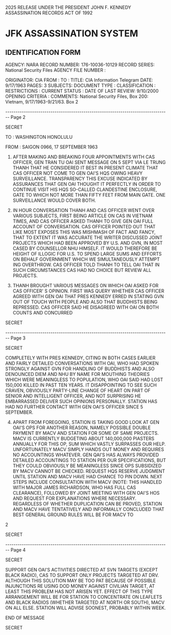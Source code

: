 2025 RELEASE UNDER THE PRESIDENT JOHN F. KENNEDY ASSASSINATION RECORDS ACT OF 1992

# JFK ASSASSINATION SYSTEM
## IDENTIFICATION FORM

AGENCY: NARA
RECORD NUMBER: 176-10036-10129
RECORD SERIES: National Security Files
AGENCY FILE NUMBER :

ORIGINATOR: CIA
FROM :
TO :
TITLE: CIA Information Telegram
DATE: 9/17/1963
PAGES: 3
SUBJECTS:
DOCUMENT TYPE :
CLASSIFICATION :
RESTRICTIONS :
CURRENT STATUS :
DATE OF LAST REVIEW: 9/10/2000
OPENING CRITERIA :
COMMENTS: National Security Files, Box 200: Vietnam, 9/17/1963-9/21/63. Box 2


-------------------------------------------------------------------------------- Page 2

SECRET

TO : WASHINGTON HONOLULU

FROM : SAIGON 0966, 17 SEPTEMBER 1963

1. AFTER MAKING AND BREAKING FOUR APPOINTMENTS WITH CAS OFFICER, GEN TRAN TU OAI SENT MESSAGE ON 5 SEPT VIA LE TRUNG THANH THAT HE CONSIDERED IT BEST IN PRESENT CLIMATE THAT CAS OFFICER NOT COME TO GEN OAI'S HQS OWING HEAVY SURVEILLANCE. TRANSPARENCY THIS EXCUSE INDICATED BY ASSURANCES THAT GEN OAI THOUGHT IT PERFECTLY IN ORDER TO CONTINUE VISIT HIS HQS SO-CALLED CLANDESTINE ENCLOSURE, GATE TO WHICH NOT MORE THAN FIFTY FEET FROM MAIN GATE. ONE SURVEILLANCE WOULD COVER BOTH.

2. IN HOUR CONVERSATION THANH AND CAS OFFICER WENT OVER VARIOUS SUBJECTS, FIRST BEING ARTICLE ON CAS IN VIETNAM TIMES, AND CAS OFFICER ASKED THANH TO GIVE GEN OAI FULL ACCOUNT OF CONVERSATION. CAS OFFICER POINTED OUT THAT LIKE MOST EXPOSES THIS WAS MISHMASH OF FACT AND FANCY, THAT TO EXTENT IT WAS ACCURATE THE WRITER DISCUSSED JOINT PROJECTS WHICH HAD BEEN APPROVED BY U.S. AND GVN, IN MOST CASED BY COUNSELLOR NHU HIMSELF. IT WOULD THEREFORE BE HEIGHT OF ILLOGIC FOR U.S. TO SPEND LARGE SUMS AND EFFORTS ON BEHALF GOVERNMENT WHICH WE SIMULTANEOUSLY ATTEMPT ING OVERTHROW. CAS OFFICER TOLD THANH TO TELL OAI THAT IN SUCH CIRCUMSTANCES CAS HAD NO CHOICE BUT REVIEW ALL PROJECTS.

3. THANH BROUGHT VARIOUS MESSAGES ON WHICH OAI ASKED FOR CAS OFFICER' S OPINION. FIRST WAS QUERY WHETHER CAS OFFICER AGREED WITH GEN OAI THAT PRES KENNEDY ERRED IN STATING GVN OUT OF TOUCH WITH PEOPLE AND ALSO THAT BUDDHISTS BEING REPRESSED. CAS OFFICER SAID HE DISAGREED WITH OAI ON BOTH COUNTS AND CONCURRED

SECRET


-------------------------------------------------------------------------------- Page 3

SECRET

COMPLETELY WITH PRES KENNEDY, CITING IN BOTH CASES EARLIER AND
FAIRLY DETAILED CONVERSATIONS WITH OAI, WHO HAD SPOKEN STRONGLY
AGAINST GVN FOR HANDLING OF BUDDHISTS AND ALSO DENOUNCED DIEM
AND NHU BY NAME FOR MOUTHING THEORIES WHICH WERE MEANINGLESS TO
POPULATION, WHO OAI SAID HAD LOST 150,000 KILLED IN PAST TEN
YEARS. IT DISAPPOINTING TO SEE SUCH CRAVEN, OBVIOUSLY PARTY-LINE
CHANGE OF HEART ON PART OF SENIOR AND INTELLIGENT OFFICER, AND
NOT SURPRISING HE EMBARRASSED DELIVER SUCH OPINIONS PERSONALLY.
STATION HAS HAD NO FURTHER CONTACT WITH GEN OAI'S OFFICER SINCE
5 SEPTEMBER.

4. APART FROM FOREGOING, STATION IS TAKING GOOD LOOK AT
   GEN OAI'S OPS FOR ANOTHER REASON, NAMELY POSSIBLE DOUBLE PAYMENT
   BY MACV AND STATION FOR SOME OF SAME PROJECTS. MACV IS CURRENTLY
   BUDGETING ABOUT 140,000,000 PIASTERS ANNUALLY FOR THIS OP, SUM
   WHICH VASTLY SURPASSES OUR HELP. UNFORTUNATELY MACV SIMPLY
   HANDS OUT MONEY AND REQUIRES NO ACCOUNTINGS WHATEVER. GEN QAI'S
   HAS ALWAYS PROVIDED DETAILED ACCOUNTINGS TO STATION PER OUR
   SPECIFICATIONS, BUT THEY COULD OBVIOUSLY BE MEANINGLESS SINCE
   OPS SUBSIDIZED BY MACV CANNOT BE CHECKED. REQUEST HQS
   RESERVE JUDGMENT UNTIL STATION AND MACV HAVE HAD CHANCE TO PIN
   DOWN. NEXT STEPS INCLUDE CONSULTATION WITH MACV (NOTE: THIS
   HANDLED WITH MAJOR JAMES RICHARDSON, WHO HAS FULL CAS CLEARANCE),
   FOLLOWED BY JOINT MEETING WITH GEN OAI'S HOS AND REQUEST FOR
   EXPLANATIONS WHERE NECESSARY. REGARDLESS OF WHETHER DUPLICATION
   CAN BE PROVED, STATION AND MACV HAVE TENTATIVELY AND INFORMALLY
   CONCLUDED THAT BEST GENERAL GROUND RULES WILL BE FOR MACV TO

2

SECRET


-------------------------------------------------------------------------------- Page 4

SECRET

SUPPORT GEN OAI'S ACTIVITIES DIRECTED AT SVN TARGETS (EXCEPT
BLACK RADIO), CAS TO SUPPORT ONLY PROJECTS TARGETED AT DRV.
ALTHOUGH THIS SOLUTION MAY BE TOO PAT BECAUSE OF POSSIBLE
INJUNCTIONS RE USING DOD MONEY AGAINST CIVILIAN TARGET, AT LEAST
THIS PROBLEM HAS NOT ARISEN YET. EFFECT OF THIS TYPE ARRANGEMENT
WILL BE FOR STATION TO CONCENTRATE ON LEAFLETS AND BLACK RADIOS
(WHETHER TARGETED AT NORTH OR SOUTH), MACV ON ALL ELSE. STATION
WILL ADVISE SOONEST, PROBABLY WITHIN WEEK.

END OF MESSAGE

SECRET
